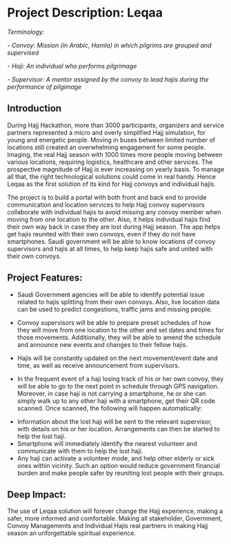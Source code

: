 # Project Description: Leqaa

_Terminology:_

_- Convoy: Mission (in Arabic, Hamla) in which pilgrims are grouped and supervised_

_- Haji: An individual who performs pilgrimage_

_- Supervisor: A mentor assigned by the convoy to lead hajis during the performance of pilgimage_


## Introduction

During Hajj Hackathon, more than 3000 participants, organizers and service partners represented a micro and overly simplified Hajj simulation, for young and energetic people. Moving in buses between limited number of locations still created an overwhelming engagement for some people. Imaging, the real Hajj season with 1000 times more people moving between various locations, requiring logistics, healthcare and other services. The prospective magnitude of Hajj is ever increasing on yearly basis. To manage all that, the right technological solutions could come in real handy. Hence Leqaa as the first solution of its kind for Hajj convoys and individual hajis.

The project is to build a portal with both front and back end to provide communication and location services to help Hajj convoy supervisors collaborate with individual hajis to avoid missing any convoy member when moving from one location to the other. Also, it helps individual hajis find their own way back in case they are lost during Hajj season. The app helps get hajis reunited with their own convoys, even if they do not have smartphones. Saudi government will be able to know locations of convoy supervisors and hajis at all times, to help keep hajis safe and united with their own convoys.

## Project Features:

-   Saudi Government agencies will be able to identify potential issue related to hajis splitting from their own convoys. Also, live location data can be used to predict congestions, traffic jams and missing people.
    
-   Convoy supervisors will be able to prepare preset schedules of how they will move from one location to the other and set dates and times for those movements. Additionally, they will be able to amend the schedule and announce new events and changes to their fellow hajis.
    
-   Hajis will be constantly updated on the next movement/event date and time, as well as receive announcement from supervisors.
    
-   In the frequent event of a haji losing track of his or her own convoy, they will be able to go to the next point in schedule through GPS navigation. Moreover, in case haji is not carrying a smartphone, he or she can simply walk up to any other haji with a smartphone, get their QR code scanned. Once scanned, the following will happen automatically:
    
  * Information about the lost haji will be sent to the relevant supervisor, with details on his or her location. Arrangements can then be started to help the lost haji.
  * Smartphone will immediately identify the nearest volunteer and communicate with them to help the lost haji.
  * Any haji can activate a volunteer mode, and help other elderly or sick ones within vicinity. Such an option would reduce government financial burden and make people safer by reuniting lost people with their groups.
    

  

## Deep Impact:

The use of Leqaa solution will forever change the Hajj experience, making a safer, more informed and comfortable. Making all stakeholder, Government, Convoy Managements and Individual Hajis real partners in making Hajj season an unforgettable spiritual experience.
